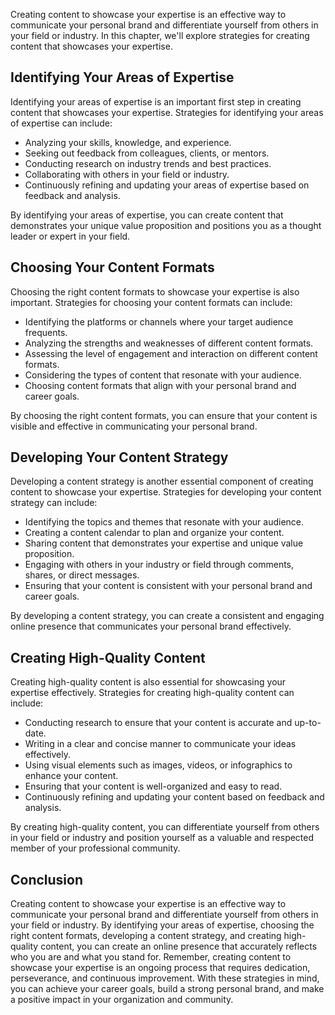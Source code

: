 
Creating content to showcase your expertise is an effective way to communicate your personal brand and differentiate yourself from others in your field or industry. In this chapter, we'll explore strategies for creating content that showcases your expertise.

Identifying Your Areas of Expertise
-----------------------------------

Identifying your areas of expertise is an important first step in creating content that showcases your expertise. Strategies for identifying your areas of expertise can include:

* Analyzing your skills, knowledge, and experience.
* Seeking out feedback from colleagues, clients, or mentors.
* Conducting research on industry trends and best practices.
* Collaborating with others in your field or industry.
* Continuously refining and updating your areas of expertise based on feedback and analysis.

By identifying your areas of expertise, you can create content that demonstrates your unique value proposition and positions you as a thought leader or expert in your field.

Choosing Your Content Formats
-----------------------------

Choosing the right content formats to showcase your expertise is also important. Strategies for choosing your content formats can include:

* Identifying the platforms or channels where your target audience frequents.
* Analyzing the strengths and weaknesses of different content formats.
* Assessing the level of engagement and interaction on different content formats.
* Considering the types of content that resonate with your audience.
* Choosing content formats that align with your personal brand and career goals.

By choosing the right content formats, you can ensure that your content is visible and effective in communicating your personal brand.

Developing Your Content Strategy
--------------------------------

Developing a content strategy is another essential component of creating content to showcase your expertise. Strategies for developing your content strategy can include:

* Identifying the topics and themes that resonate with your audience.
* Creating a content calendar to plan and organize your content.
* Sharing content that demonstrates your expertise and unique value proposition.
* Engaging with others in your industry or field through comments, shares, or direct messages.
* Ensuring that your content is consistent with your personal brand and career goals.

By developing a content strategy, you can create a consistent and engaging online presence that communicates your personal brand effectively.

Creating High-Quality Content
-----------------------------

Creating high-quality content is also essential for showcasing your expertise effectively. Strategies for creating high-quality content can include:

* Conducting research to ensure that your content is accurate and up-to-date.
* Writing in a clear and concise manner to communicate your ideas effectively.
* Using visual elements such as images, videos, or infographics to enhance your content.
* Ensuring that your content is well-organized and easy to read.
* Continuously refining and updating your content based on feedback and analysis.

By creating high-quality content, you can differentiate yourself from others in your field or industry and position yourself as a valuable and respected member of your professional community.

Conclusion
----------

Creating content to showcase your expertise is an effective way to communicate your personal brand and differentiate yourself from others in your field or industry. By identifying your areas of expertise, choosing the right content formats, developing a content strategy, and creating high-quality content, you can create an online presence that accurately reflects who you are and what you stand for. Remember, creating content to showcase your expertise is an ongoing process that requires dedication, perseverance, and continuous improvement. With these strategies in mind, you can achieve your career goals, build a strong personal brand, and make a positive impact in your organization and community.
